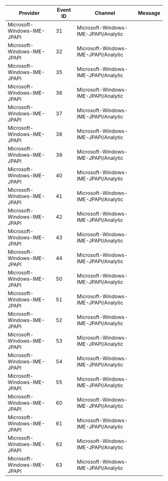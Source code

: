Provider                     |  Event ID  |  Channel                               |  Message
-----------------------------|------------|----------------------------------------|---------
Microsoft-Windows-IME-JPAPI  |  31        |  Microsoft-Windows-IME-JPAPI/Analytic  |
Microsoft-Windows-IME-JPAPI  |  32        |  Microsoft-Windows-IME-JPAPI/Analytic  |
Microsoft-Windows-IME-JPAPI  |  35        |  Microsoft-Windows-IME-JPAPI/Analytic  |
Microsoft-Windows-IME-JPAPI  |  36        |  Microsoft-Windows-IME-JPAPI/Analytic  |
Microsoft-Windows-IME-JPAPI  |  37        |  Microsoft-Windows-IME-JPAPI/Analytic  |
Microsoft-Windows-IME-JPAPI  |  38        |  Microsoft-Windows-IME-JPAPI/Analytic  |
Microsoft-Windows-IME-JPAPI  |  39        |  Microsoft-Windows-IME-JPAPI/Analytic  |
Microsoft-Windows-IME-JPAPI  |  40        |  Microsoft-Windows-IME-JPAPI/Analytic  |
Microsoft-Windows-IME-JPAPI  |  41        |  Microsoft-Windows-IME-JPAPI/Analytic  |
Microsoft-Windows-IME-JPAPI  |  42        |  Microsoft-Windows-IME-JPAPI/Analytic  |
Microsoft-Windows-IME-JPAPI  |  43        |  Microsoft-Windows-IME-JPAPI/Analytic  |
Microsoft-Windows-IME-JPAPI  |  44        |  Microsoft-Windows-IME-JPAPI/Analytic  |
Microsoft-Windows-IME-JPAPI  |  50        |  Microsoft-Windows-IME-JPAPI/Analytic  |
Microsoft-Windows-IME-JPAPI  |  51        |  Microsoft-Windows-IME-JPAPI/Analytic  |
Microsoft-Windows-IME-JPAPI  |  52        |  Microsoft-Windows-IME-JPAPI/Analytic  |
Microsoft-Windows-IME-JPAPI  |  53        |  Microsoft-Windows-IME-JPAPI/Analytic  |
Microsoft-Windows-IME-JPAPI  |  54        |  Microsoft-Windows-IME-JPAPI/Analytic  |
Microsoft-Windows-IME-JPAPI  |  55        |  Microsoft-Windows-IME-JPAPI/Analytic  |
Microsoft-Windows-IME-JPAPI  |  60        |  Microsoft-Windows-IME-JPAPI/Analytic  |
Microsoft-Windows-IME-JPAPI  |  61        |  Microsoft-Windows-IME-JPAPI/Analytic  |
Microsoft-Windows-IME-JPAPI  |  62        |  Microsoft-Windows-IME-JPAPI/Analytic  |
Microsoft-Windows-IME-JPAPI  |  63        |  Microsoft-Windows-IME-JPAPI/Analytic  |